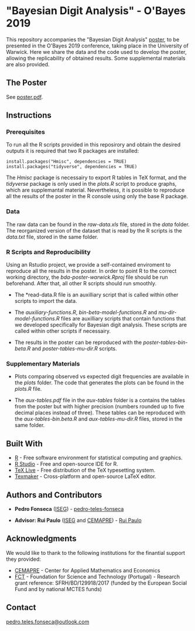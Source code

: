 # "Bayesian Digit Analysis" - O'Bayes 2019 

This repository accompanies the "Bayesian Digit Analysis" [poster](https://github.com/pedro-teles-fonseca/bda-poster-warwick/blob/master/poster.pdf), to be presented in the O'Bayes 2019 conference, taking place in the University of Warwick. Here we share the data and the code used to develop the poster, allowing the replicability of obtained results. Some supplemental materials are also provided.  

## The Poster

See  [poster.pdf](https://github.com/pedro-teles-fonseca/bda-poster-warwick/blob/master/poster.pdf). 

## Instructions

### Prerequisites

To run all the R scripts provided in this reposirory and obtain the desired outputs it is required that two R packages are installed:

```
install.packages("Hmisc", dependencies = TRUE)
install.packages("tidyverse", dependencies = TRUE) 
```
The *Hmisc* package is necessairy to export R tables in TeX format, and the *tidyverse* package is only used in the *plots.R* script to produce graphs, which are supplemantal material. Nevertheless, it is possible to reproduce all the results of the poster in the R console using only the base R package.

### Data

The raw data can be found in the *raw-data.xls* file, stored in the *data* folder. The reorganized version of the dataset that is read by the R scripts is the *data.txt* file, stored in the same folder. 

### R Scripts and Reproducibility

Using an Rstudio project, we provide a self-contained enviroment to reproduce all the results in the poster. In order to point R to the correct working directory, the *bda-poster-warwick.Rproj* file should be run beforehand. After that, all other R scripts should run smoothly.

* The *read-data.R file is an auxilliary script that is called within other scripts to import the data. 

* The *auxiliary-functions.R*, *bin-beta-model-functions.R* and *mu-dir-model-functions.R* files are auxilliary scripts that
contain functions that we developed specifically for Bayesian digit analysis. These scripts are called within other scripts if necessairy. 

* The results in the poster can be reproduced with the *poster-tables-bin-beta.R* and *poster-tables-mu-dir.R* scripts.

### Supplementary Materials

* Plots comparing observed vs expected digit frequencies are available in the *plots* folder. The code that generates the plots can be found in the *plots.R* file.

* The *aux-tables.pdf* file in the *aux-tables* folder is a contains the tables from the poster but with higher precision (numbers rounded up to five decimal places instead of three). These tables can be reproduced with the *aux-tables-bin.beta.R* and *aux-tables-mu-dir.R* files, stored in the same folder.

## Built With

* [R](https://www.r-project.org) - Free software environment for statistical computing and graphics.
* [R Studio](https://www.rstudio.com) - Free and open-source IDE for R.
* [TeX Live](https://www.tug.org/texlive/) - Free distribution of the TeX typesetting system.
* [Texmaker](https://www.xm1math.net/texmaker/) - Cross-platform and open-source LaTeX editor.

## Authors and Contributors

* **Pedro Fonseca** ([ISEG](https://www.iseg.ulisboa.pt/aquila/instituicao/ISEG/)) - [pedro-teles-fonseca](https://github.com/pedro-teles-fonseca) 

* **Advisor: Rui Paulo** ([ISEG](https://www.iseg.ulisboa.pt/aquila/instituicao/ISEG/) and [CEMAPRE](https://cemapre.iseg.ulisboa.pt)) - [Rui Paulo](https://www.iseg.ulisboa.pt/aquila/homepage/rui)

## Acknowledgments

We would like to thank to the following institutions for the finantial support they provided:

* [CEMAPRE](https://cemapre.iseg.ulisboa.pt) - Center for Applied Mathematics and Economics
* [FCT](https://www.fct.pt/index.phtml.en) - Foundation for Science and Technology (Portugal) - Research grant reference: SFRH/BD/129918/2017 (funded by the European Social Fund and by national MCTES funds)

## Contact

pedro.teles.fonseca@outlook.com



